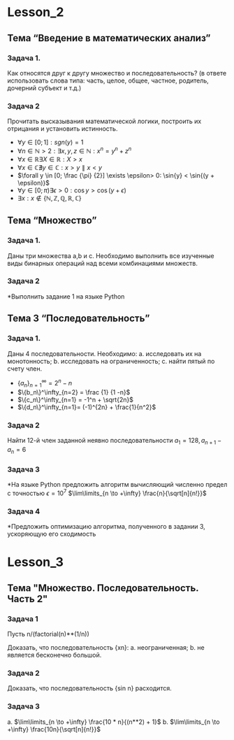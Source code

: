 
# Lesson_2
## Тема “Введение в математических анализ”
### Задача 1. 
Как относятся друг к другу множество и последовательность? (в ответе использовать слова типа: часть, целое, общее, частное, родитель, дочерний субъект и т.д.)
### Задача 2
Прочитать высказывания математической логики, построить их отрицания и установить
истинность.

+ $\forall y \in [0;1]:sgn(y)=1$
+ $\forall n \in \mathbb {N} > 2 : \exists x, y, z \in \mathbb {N}: x^n = y^n + z^n$
+ $\forall x \in \mathbb {R} \exists X \in \mathbb {R} :X >x$
+ $\forall x \in \mathbb {C} \nexists y \in \mathbb {C} : x > y \parallel x < y$
+ $\forall y \in [0; \frac {\pi} {2}] \exists \epsilon> 0: \sin{y} < \sin{(y + \epsilon)}$
+ $\forall y \in [0; \pi) \exists \epsilon> 0: \cos{y} > \cos{(y + \epsilon)}$
+ $\exists x: x \notin \{\mathbb{N, Z, Q, R, C}\}$

## Тема “Множество”
### Задача 1. 
Даны три множества a,b и с. Необходимо выполнить все изученные виды бинарных операций
над всеми комбинациями множеств.
### Задача 2
*Выполнить задание 1 на языке Python

## Тема 3 “Последовательность”
### Задача 1. 
Даны 4 последовательности. Необходимо:
a. исследовать их на монотонность;
b. исследовать на ограниченность;
c. найти пятый по счету член.

+ $\{a_n\}^\infty_{n=1}=2^n -n$
+ $\{b_n\}^\infty_{n=2} = \frac {1} {1 -n}$
+ $\{c_n\}^\infty_{n=1} = -1^n + \sqrt{2n}$
+ $\{d_n\}^\infty_{n=1}= (-1)^{2n} + \frac{1}{n^2}$

### Задача 2
Найти 12-й член заданной неявно последовательности
$a_1 =128, a_{n+1} - a_n =6$

### Задача 3
*На языке Python предложить алгоритм вычисляющий численно предел с точностью
$\epsilon = 10^7$
$\lim\limits_{n \to +\infty} \frac{n}{\sqrt[n]{n!}}$

### Задача 4
*Предложить оптимизацию алгоритма, полученного в задании 3, ускоряющую его сходимость

# Lesson_3
## Тема "Множество. Последовательность. Часть 2"
### Задача 1
Пусть n/(factorial(n)**(1/n))

Доказать, что последовательность {xn}: 
a. неограниченная; 
b. не является бесконечно большой.

### Задача 2
Доказать, что последовательность {sin n} расходится.

### Задача 3
a. $\lim\limits_{n \to +\infty} \frac{10 * n}{(n**2) + 1}$
b. $\lim\limits_{n \to +\infty} \frac{10n}{\sqrt[n]{n!}}$